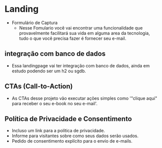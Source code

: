 # Landing

 - Formulário de Captura
    - Nesse Fomulario você vai encontrar uma funcionalidade que provavelmente facilitará sua vida em alguma area da tecnologia, tudo o que você precisa fazer é fornecer seu e-mail.

## integração com banco de dados

- Essa landingpage vai ter integração com banco de dados, ainda em estudo podendo ser um h2 ou sgdb.

## CTAs (Call-to-Action)

- As CTAs desse projeto vão executar ações simples como '"clique aqui" para receber o seu e-book no seu e-mail'.

## Política de Privacidade e Consentimento
- Incluso um link para a política de privacidade.
- Informe para visitantes sobre como seus dados serão usados.
- Pedido de consentimento explícito para o envio de e-mails.